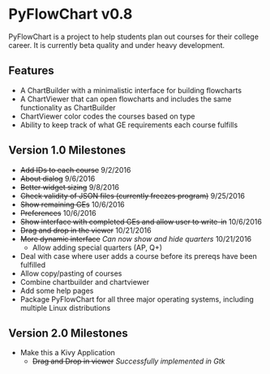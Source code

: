 # PyFlowChart v0.8

PyFlowChart is a project to help students plan out courses 
for their college career. It is currently beta quality 
and under heavy development.

## Features
- A ChartBuilder with a minimalistic interface for building flowcharts
- A ChartViewer that can open flowcharts and includes the same 
  functionality as ChartBuilder
- ChartViewer color codes the courses based on type
- Ability to keep track of what GE requirements each course fulfills

## Version 1.0 Milestones
- ~~Add IDs to each course~~ 9/2/2016
- ~~About dialog~~ 9/6/2016
- ~~Better widget sizing~~ 9/8/2016
- ~~Check validity of JSON files (currently freezes program)~~ 9/25/2016
- ~~Show remaining GEs~~ 10/6/2016
- ~~Preferences~~ 10/6/2016 
- ~~Show interface with completed GEs and allow user to write-in~~ 10/6/2016
- ~~Drag and drop in the viewer~~ 10/21/2016 
- ~~More dynamic interface~~ *Can now show and hide quarters* 10/21/2016
  - Allow adding special quarters (AP, Q+)
- Deal with case where user adds a course before its prereqs have been fulfilled
- Allow copy/pasting of courses
- Combine chartbuilder and chartviewer
- Add some help pages 
- Package PyFlowChart for all three major operating systems, including multiple Linux distributions

## Version 2.0 Milestones
- Make this a Kivy Application
  - ~~Drag and Drop in viewer~~ *Successfully implemented in Gtk*
